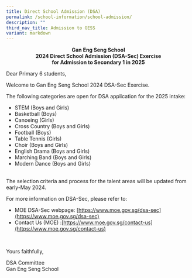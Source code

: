 ```yaml
---
title: Direct School Admission (DSA)
permalink: /school-information/school-admission/
description: ""
third_nav_title: Admission to GESS
variant: markdown
---
```

<p style="text-align:center;"> <strong>Gan Eng Seng School<br>2024 Direct School Admission (DSA-Sec) Exercise<br>for Admission to Secondary 1 in 2025</strong></p>

Dear Primary 6 students,

Welcome to Gan Eng Seng School 2024 DSA-Sec Exercise.

The following categories are open for DSA application for the 2025 intake:

*   STEM (Boys and Girls)
*   Basketball (Boys)
*   Canoeing (Girls)
*   Cross Country (Boys and Girls)
*   Football (Boys)
*   Table Tennis (Girls)
*   Choir (Boys and Girls)
*   English Drama (Boys and Girls)
*   Marching Band (Boys and Girls)
*   Modern Dance (Boys and Girls)

<br>
The selection criteria and process for the talent areas will be updated from early-May 2024.
<br>

For more information on DSA-Sec, please refer to:

*   MOE DSA-Sec webpage:&nbsp;[https://www.moe.gov.sg/dsa-sec](https://www.moe.gov.sg/dsa-sec)
*   Contact Us (MOE) :[https://www.moe.gov.sg/contact-us](https://www.moe.gov.sg/contact-us)

<br>


Yours faithfully,

DSA Committee  
Gan Eng Seng School